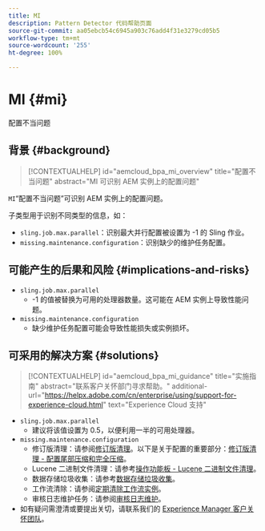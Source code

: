 ```yaml
---
title: MI
description: Pattern Detector 代码帮助页面
source-git-commit: aa05ebcb54c6945a903c76add4f31e3279cd05b5
workflow-type: tm+mt
source-wordcount: '255'
ht-degree: 100%

---
```


# MI {#mi}

配置不当问题

## 背景 {#background}

>[!CONTEXTUALHELP]
>id="aemcloud_bpa_mi_overview"
>title="配置不当问题"
>abstract="MI 可识别 AEM 实例上的配置问题"

`MI`“配置不当问题”可识别 AEM 实例上的配置问题。

子类型用于识别不同类型的信息，如：

* `sling.job.max.parallel`：识别最大并行配置被设置为 -1 的 Sling 作业。
* `missing.maintenance.configuration`：识别缺少的维护任务配置。

## 可能产生的后果和风险 {#implications-and-risks}

* `sling.job.max.parallel`
   * -1 的值被替换为可用的处理器数量。这可能在 AEM 实例上导致性能问题。
* `missing.maintenance.configuration`
   * 缺少维护任务配置可能会导致性能损失或实例损坏。

## 可采用的解决方案 {#solutions}

>[!CONTEXTUALHELP]
>id="aemcloud_bpa_mi_guidance"
>title="实施指南"
>abstract="联系客户关怀部门寻求帮助。"
>additional-url="https://helpx.adobe.com/cn/enterprise/using/support-for-experience-cloud.html" text="Experience Cloud 支持"

* `sling.job.max.parallel`
   * 建议将该值设置为 0.5，以便利用一半的可用处理器。
* `missing.maintenance.configuration`
   * 修订版清理：请参阅[修订版清理](https://experienceleague.adobe.com/docs/experience-manager-65/deploying/deploying/revision-cleanup.html)。以下是关于配置的重要部分：[修订版清理 - 配置尾部压缩和完全压缩](https://experienceleague.adobe.com/docs/experience-manager-65/deploying/deploying/revision-cleanup.html#how-to-configure-full-and-tail-compaction)。
   * Lucene 二进制文件清理：请参考[操作功能板 - Lucene 二进制文件清理](https://experienceleague.adobe.com/docs/experience-manager-65/administering/operations/operations-dashboard.html#lucene-binaries-cleanup)。
   * 数据存储垃圾收集：请参考[数据存储垃圾收集](https://experienceleague.adobe.com/docs/experience-manager-65/administering/operations/data-store-garbage-collection.html)。
   * 工作流清除：请参阅[定期清除工作流实例](https://experienceleague.adobe.com/docs/experience-manager-65/administering/operations/workflows-administering.html#regular-purging-of-workflow-instances)。
   * 审核日志维护任务：请参阅[审核日志维护](https://experienceleague.adobe.com/docs/experience-manager-65/administering/operations/operations-audit-log.html)。
* 如有疑问需澄清或要提出关切，请联系我们的 [Experience Manager 客户关怀团队](https://helpx.adobe.com/cn/enterprise/using/support-for-experience-cloud.html)。